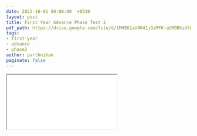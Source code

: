 ```yaml
---
date: 2022-10-01 00:00:00  +0530
layout: post
title: First Year Advance Phase Test 2
pdf_path: https://drive.google.com/file/d/1MHE61aV8041jGsMFK-qtMOBhiUlki5NQ/preview?usp=sharing
tags: 
- first-year
- advance
- phase2
author: parthnikam
paginate: false
---
```


<iframe class="embed-pdf" src="{{ page.pdf_path }}#toolbar=0" seamless="seamless" scrolling="no" style="overflow:hidden"></iframe>
